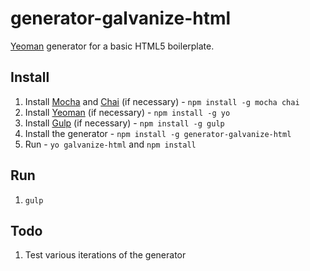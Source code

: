 # generator-galvanize-html

[Yeoman](http://yeoman.io) generator for a basic HTML5 boilerplate.

## Install

1. Install [Mocha](http://mochajs.org/) and [Chai](http://chaijs.com/) (if necessary) - `npm install -g mocha chai`
1. Install [Yeoman](http://yeoman.io) (if necessary) - `npm install -g yo`
1. Install [Gulp](http://gulpjs.com/) (if necessary) - `npm install -g gulp`
1. Install the generator - `npm install -g generator-galvanize-html`
1. Run - `yo galvanize-html` and `npm install`

## Run

1. `gulp`

## Todo

1. Test various iterations of the generator
